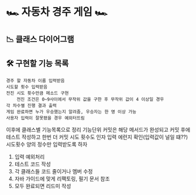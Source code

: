 # 🏎️ 자동차 경주 게임 🏎️

## 📉 클래스 다이어그램


## 🛠️ 구현할 기능 목록
    경주 할 자동차 이름 입력받음
    시도할 횟수 입력받음
    전진 시도 횟수만큼 메소드 구현
        전진 조건은 0~9사이에서 무작위 값을 구한 후 무작위 값이 4 이상일 경우
    각 차수별 진행 결과 출력
    게임 완료하면 누가 우승했는지 알려줌, 우승자는 한 명 이상 가능
    사용자 입력이 잘못됐을 경우 예외터뜨림
    

이후에 클래스별 기능목록으로 정리
기능단위 커밋은 해당 메서드가 완성되고 커밋 후에 테스트 작성하고 한번 더 커밋
시도 횟수도 인자 입력 에런지 확인(입력값이 널일 떄??)
시도횟수 양의 정수만 입력받도록 하자

1. 입력 예외처리
2. 테스트 코드 작성
3. 각 클래스들 코드 줄이거나 멤버 수정
4. 자바 가이드에 맞게 리팩토링, 필기 문서 참조
5. 모두 완료되면 리드미 작성


